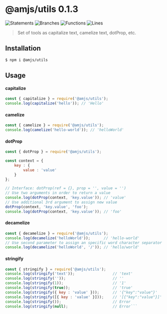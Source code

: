 # @amjs/utils 0.1.3

![Statements](https://img.shields.io/badge/Statements-100%25-brightgreen.svg) ![Branches](https://img.shields.io/badge/Branches-100%25-brightgreen.svg) ![Functions](https://img.shields.io/badge/Functions-100%25-brightgreen.svg) ![Lines](https://img.shields.io/badge/Lines-100%25-brightgreen.svg)

> Set of tools as capitalize text, camelize text, dotProp, etc.

## Installation

```bash
$ npm i @amjs/utils
```
## Usage

#### capitalize

```javascript
const { capitalize } = require('@amjs/utils');
console.log(capitalize('hello')); // 'Hello'
```

#### camelize

```javascript
const { camelize } = require('@amjs/utils');
console.log(camelize('hello-world')); // 'helloWorld'
```

#### dotProp

```javascript
const { dotProp } = require('@amjs/utils');

const context = {
    key : {
        value : 'value'
    }
};

// Interface: dotProp(ref = {}, prop = '', value = '')
// Use two arguments in order to return a value
console.log(dotProp(context, 'key.value')); // 'value'
// Use additional 3rd argument to assign new value
dotProp(context, 'key.value', 'foo');
console.log(dotProp(context, 'key.value')); // 'foo'
```

#### decamelize

```javascript
const { decamelize } = require('@amjs/utils');
console.log(decamelize('helloWorld'));      // 'hello-world'
// Use second parameter to assign an specific word character separator
console.log(decamelize('helloWorld', '/')); // 'hello/world'
```

#### stringify

```javascript
const { stringify } = require('@amjs/utils');
console.log(stringify('text'));                 // 'text'
console.log(stringify(''));                     // ''
console.log(stringify(1));                      // '1'
console.log(stringify(true));                   // 'true'
console.log(stringify({ key : 'value' }));      // '{"key":"value"}'
console.log(stringify([{ key : 'value' }]));    // '[{"key":"value"}]'
console.log(stringify());                       // Error
console.log(stringify(null);                    // Error```
